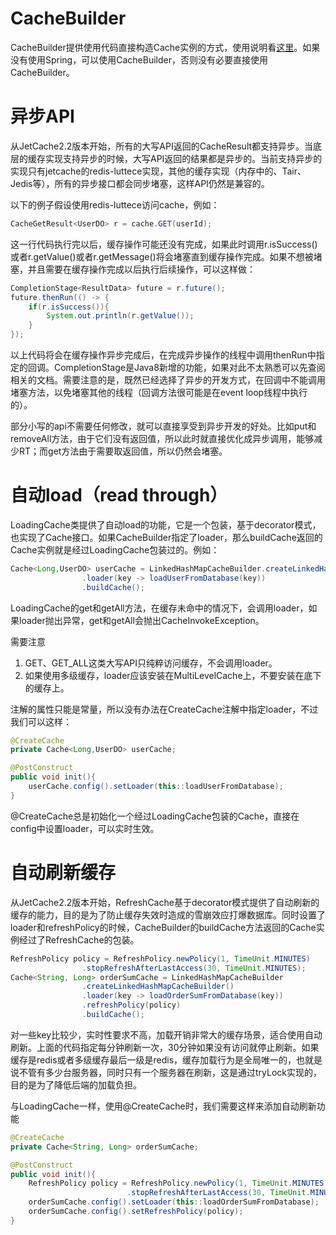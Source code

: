 
# CacheBuilder
CacheBuilder提供使用代码直接构造Cache实例的方式，使用说明看[这里](Builder.md)。如果没有使用Spring，可以使用CacheBuilder，否则没有必要直接使用CacheBuilder。
# 异步API
从JetCache2.2版本开始，所有的大写API返回的CacheResult都支持异步。当底层的缓存实现支持异步的时候，大写API返回的结果都是异步的。当前支持异步的实现只有jetcache的redis-luttece实现，其他的缓存实现（内存中的、Tair、Jedis等），所有的异步接口都会同步堵塞，这样API仍然是兼容的。

以下的例子假设使用redis-luttece访问cache，例如：
```java
CacheGetResult<UserDO> r = cache.GET(userId);
```
这一行代码执行完以后，缓存操作可能还没有完成，如果此时调用r.isSuccess()或者r.getValue()或者r.getMessage()将会堵塞直到缓存操作完成。如果不想被堵塞，并且需要在缓存操作完成以后执行后续操作，可以这样做：
```java
CompletionStage<ResultData> future = r.future();
future.thenRun(() -> {
    if(r.isSuccess()){
        System.out.println(r.getValue());
    }
});
```
以上代码将会在缓存操作异步完成后，在完成异步操作的线程中调用thenRun中指定的回调。CompletionStage是Java8新增的功能，如果对此不太熟悉可以先查阅相关的文档。需要注意的是，既然已经选择了异步的开发方式，在回调中不能调用堵塞方法，以免堵塞其他的线程（回调方法很可能是在event loop线程中执行的）。

部分小写的api不需要任何修改，就可以直接享受到异步开发的好处。比如put和removeAll方法，由于它们没有返回值，所以此时就直接优化成异步调用，能够减少RT；而get方法由于需要取返回值，所以仍然会堵塞。
# 自动load（read through）
LoadingCache类提供了自动load的功能，它是一个包装，基于decorator模式，也实现了Cache接口。如果CacheBuilder指定了loader，那么buildCache返回的Cache实例就是经过LoadingCache包装过的。例如：
```java
Cache<Long,UserDO> userCache = LinkedHashMapCacheBuilder.createLinkedHashMapCacheBuilder()
                .loader(key -> loadUserFromDatabase(key))
                .buildCache();
```
LoadingCache的get和getAll方法，在缓存未命中的情况下，会调用loader，如果loader抛出异常，get和getAll会抛出CacheInvokeException。

需要注意
1. GET、GET_ALL这类大写API只纯粹访问缓存，不会调用loader。
1. 如果使用多级缓存，loader应该安装在MultiLevelCache上，不要安装在底下的缓存上。

注解的属性只能是常量，所以没有办法在CreateCache注解中指定loader，不过我们可以这样：
```java
@CreateCache
private Cache<Long,UserDO> userCache;

@PostConstruct
public void init(){
    userCache.config().setLoader(this::loadUserFromDatabase);
}
```
@CreateCache总是初始化一个经过LoadingCache包装的Cache，直接在config中设置loader，可以实时生效。

# 自动刷新缓存
从JetCache2.2版本开始，RefreshCache基于decorator模式提供了自动刷新的缓存的能力，目的是为了防止缓存失效时造成的雪崩效应打爆数据库。同时设置了loader和refreshPolicy的时候，CacheBuilder的buildCache方法返回的Cache实例经过了RefreshCache的包装。
```java
RefreshPolicy policy = RefreshPolicy.newPolicy(1, TimeUnit.MINUTES)
                .stopRefreshAfterLastAccess(30, TimeUnit.MINUTES);
Cache<String, Long> orderSumCache = LinkedHashMapCacheBuilder
                .createLinkedHashMapCacheBuilder()
                .loader(key -> loadOrderSumFromDatabase(key))
                .refreshPolicy(policy)
                .buildCache();
```
对一些key比较少，实时性要求不高，加载开销非常大的缓存场景，适合使用自动刷新。上面的代码指定每分钟刷新一次，30分钟如果没有访问就停止刷新。如果缓存是redis或者多级缓存最后一级是redis，缓存加载行为是全局唯一的，也就是说不管有多少台服务器，同时只有一个服务器在刷新，这是通过tryLock实现的，目的是为了降低后端的加载负担。

与LoadingCache一样，使用@CreateCache时，我们需要这样来添加自动刷新功能
```java
@CreateCache
private Cache<String, Long> orderSumCache;

@PostConstruct
public void init(){
    RefreshPolicy policy = RefreshPolicy.newPolicy(1, TimeUnit.MINUTES)
                          .stopRefreshAfterLastAccess(30, TimeUnit.MINUTES);
    orderSumCache.config().setLoader(this::loadOrderSumFromDatabase);
    orderSumCache.config().setRefreshPolicy(policy);
}
```
